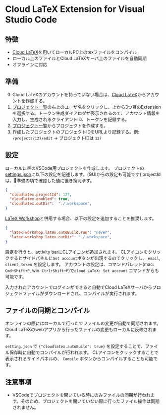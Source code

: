# Cloud LaTeX Extension for Visual Studio Code

## 特徴
- [Cloud LaTeX](https://cloudlatex.io/)を用いてローカルPC上のtexファイルをコンパイル
- ローカル上のファイルとCloud LaTeXサーバ上のファイルを自動同期
- オフラインに対応


## 準備
0. Cloud LaTeXのアカウントを持っていない場合は、[Cloud LaTeX](https://cloudlatex.io/)からアカウントを作成する。
1. [プロジェクト一覧](https://cloudlatex.io/projects)の右上のユーザ名をクリックし、上から3つ目のExtensionを選択する。トークン生成ダイアログが表示されるので、アカウント情報を入力し、生成されるクライアントID、トークンを記録する。
2. [プロジェクト一覧](https://cloudlatex.io/projects)からプロジェクトを作成する。
3. 作成したプロジェクトのプロジェクトIDをURLより記録する。例: `/projects/127/edit` -> プロジェクトIDは `127`

## 設定
ローカルに空のVSCode用プロジェクトを作成します。
プロジェクトの[settings.json](https://code.visualstudio.com/docs/getstarted/settings)に以下の設定を記述します。(GUIからの設定も可能です)
projectIdは、準備の項で確認した値に置き換えます。

```settings.json
{
  "cloudlatex.projectId": 127,
  "cloudlatex.enabled": true,
  "cloudlatex.outDir":  "./.workspace",
}
```

[LaTeX Workshop](https://marketplace.visualstudio.com/items?itemName=James-Yu.latex-workshop)と併用する場合、以下の設定を追加することを推奨します。
```setting.json
{
  "latex-workshop.latex.autoBuild.run": "never",
  "latex-workshop.latex.outDir": "./.workspace",
}
```

設定を行うと、activity barにCLアイコンが追加されます。
CLアイコンをクリックするとサイドパネルに`Set account`ボタンが出現するのでクリックし、
`email`, `client`, `token` を設定します。
アカウントの設定は、コマンドパレット(mac: `Cmd+Shift+P`, win: `Ctrl+Shift+P`)で`cloud LaTeX: Set account` コマンドからも可能です。

入力されたアカウントでログインができると自動でCloud LaTeXサーバからプロジェクトファイルがダウンロードされ、コンパイルが実行されます。

## ファイルの同期とコンパイル
オンラインの際にはローカルで行ったでファイルの変更が自動で同期されます。
Cloud LaTeXのwebアプリから行ったファイルの変更もローカルに反映されます。

`setting.json` で `{"cloudlatex.autoBuild": true}` を設定することで、ファイル保存時に自動でコンパイルが行われます。
CLアイコンをクリックすることで表示されるサイドパネルの、 `Compile` ボタンからコンパイルすることも可能です。

## 注意事項
- VSCodeでプロジェクトを開いている時にのみファイルの同期が行われます。そのため、プロジェクトを開いていない際に行ったファイル操作は同期されません。
